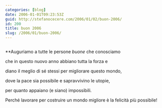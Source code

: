 ```yaml
---
categories: [blog]
date: 2006-01-01T09:23:53Z
guid: http://stefanocecere.com/2006/01/02/buon-2006/
id: 200
title: buon 2006
slug: /2006/01/buon-2006/
---
```


<img src='/wp-content/mafalda.jpg' alt='' align='center' />
  
**Auguriamo a tutte le persone _buone_ che conosciamo
  
che in questo nuovo anno abbiano tutta la forza e
  
diano il meglio di sé stessi per migliorare questo mondo,
  
dove la pace sia possibile e sapravvivino le utopie,
  
per quanto appaiano (e siano) impossibili.</p> 

Perché lavorare per costruire un mondo migliore è la felicità più possibile!</strong>